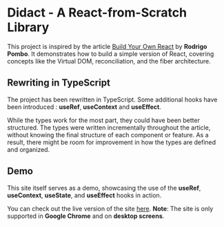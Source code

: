 # Didact - A React-from-Scratch Library

This project is inspired by the article [Build Your Own React](https://pomb.us/build-your-own-react/) by **Rodrigo Pombo**. It demonstrates how to build a simple version of React, covering concepts like the Virtual DOM, reconciliation, and the fiber architecture.

## Rewriting in TypeScript

The project has been rewritten in TypeScript. Some additional hooks have been introduced : **useRef**, **useContext** and **useEffect**.

While the types work for the most part, they could have been better structured. The types were written incrementally throughout the article, without knowing the final structure of each component or feature. As a result, there might be room for improvement in how the types are defined and organized.

## Demo

This site itself serves as a demo, showcasing the use of the **useRef**, **useContext**, **useState**, and **useEffect** hooks in action.

You can check out the live version of the site [here](https://react-from-scratch-ts.onrender.com/).
**Note**: The site is only supported in **Google Chrome** and on **desktop screens**.
